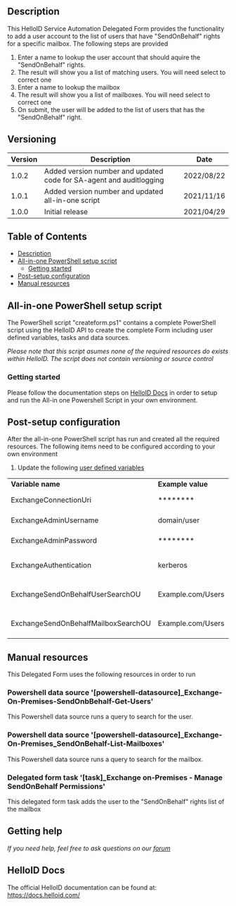 <!-- Description -->
## Description
This HelloID Service Automation Delegated Form provides the functionality to add a user account to the list of users that have "SendOnBehalf" rights for a specific mailbox. The following steps are provided

 1. Enter a name to lookup the user account that should aquire the "SendOnBehalf" rights.
 2. The result will show you a list of matching users. You will need select to correct one
 3. Enter a name to lookup the mailbox
 4. The result will show you a list of mailboxes. You will need select to correct one
 5. On submit, the user will be added to the list of users that has the "SendOnBehalf" right.

## Versioning
| Version | Description | Date |
| - | - | - |
| 1.0.2   | Added version number and updated code for SA-agent and auditlogging | 2022/08/22  |
| 1.0.1   | Added version number and updated all-in-one script | 2021/11/16  |
| 1.0.0   | Initial release | 2021/04/29  |

<!-- TABLE OF CONTENTS -->
## Table of Contents
* [Description](#description)
* [All-in-one PowerShell setup script](#all-in-one-powershell-setup-script)
  * [Getting started](#getting-started)
* [Post-setup configuration](#post-setup-configuration)
* [Manual resources](#manual-resources)


## All-in-one PowerShell setup script
The PowerShell script "createform.ps1" contains a complete PowerShell script using the HelloID API to create the complete Form including user defined variables, tasks and data sources.

 _Please note that this script asumes none of the required resources do exists within HelloID. The script does not contain versioning or source control_


### Getting started
Please follow the documentation steps on [HelloID Docs](https://docs.helloid.com/hc/en-us/articles/360017556559-Service-automation-GitHub-resources) in order to setup and run the All-in one Powershell Script in your own environment.


## Post-setup configuration
After the all-in-one PowerShell script has run and created all the required resources. The following items need to be configured according to your own environment
 1. Update the following [user defined variables](https://docs.helloid.com/hc/en-us/articles/360014169933-How-to-Create-and-Manage-User-Defined-Variables)
<table>
  <tr><td><strong>Variable name</strong></td><td><strong>Example value</strong></td><td><strong>Description</strong></td></tr>
  <tr><td>ExchangeConnectionUri</td><td>********</td><td>Exchange server URI</td></tr>
  <tr><td>ExchangeAdminUsername</td><td>domain/user</td><td>Exchange server admin account</td></tr>
  <tr><td>ExchangeAdminPassword</td><td>********</td><td>Exchange server admin password</td></tr>
  <tr><td>ExchangeAuthentication</td><td>kerberos</td><td>Exchange server authentication method</td></tr>
  <tr><td>ExchangeSendOnBehalfUserSearchOU</td><td>Example.com/Users</td><td>OrganizationalUnit to search for useraccount</td></tr>
   <tr><td>ExchangeSendOnBehalfMailboxSearchOU</td><td>Example.com/Users</td><td>OrganizationalUnit to search for mailbox</td></tr>
</table>

## Manual resources
This Delegated Form uses the following resources in order to run

### Powershell data source '[powershell-datasource]_Exchange-On-Premises-SendOnbBehalf-Get-Users'
This Powershell data source runs a query to search for the user.

### Powershell data source '[powershell-datasource]_Exchange-On-Premises_SendOnBehalf-List-Mailboxes'
This Powershell data source runs a query to search for the mailbox.

### Delegated form task '[task]_Exchange on-Premises - Manage SendOnBehalf Permissions'
This delegated form task adds the user to the "SendOnBehalf" rights list of the mailbox

## Getting help
_If you need help, feel free to ask questions on our [forum](https://forum.helloid.com/forum/helloid-connectors/service-automation/252-helloid-sa-exchange-onpremises-sendonbehalf)_

## HelloID Docs
The official HelloID documentation can be found at: https://docs.helloid.com/